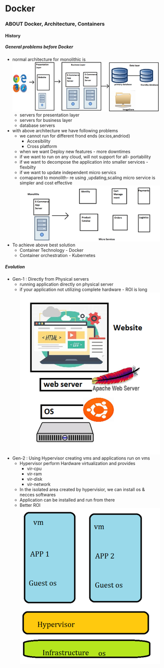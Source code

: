 # Docker
### ABOUT Docker, Architecture, Containers
#### History
##### General problems before Docker
* normal architecture for monolithic is
  ![preview](imagesdoc/doc1.png)
  * servers for presentation layer
  * servers for business layer
  * database servers
* with above architecture we have following problems
  * we cannot run for different frond ends (ex:ios,andriod)
    * Accesibility
    * Cross platform
  * when we want Deploy new features - more downtimes
  * if we want to run on any cloud, will not support for all- portability
  * if we want to decompose the application into smaller services - flexbilty
  * if we want to update independent micro servics
  * comapared to monolith- re using ,updating,scaling micro service is simpler and cost effective
  ![preview](imagesdoc/doc2.png)
* To achieve above best solution 
  * Container Technology - Docker
  * Container orchestration - Kubernetes 
##### Evolution
* Gen-1 : Directly from Physical servers
  * running application directly on physical server
  * if your application not utilizing complete hardware - ROI is long
  ![preview](imagesdoc/doc3.png)
* Gen-2 : Using Hypervisor creating vms and applications run on vms
  * Hypervisor perform Hardware virtualization and provides
      * vir-cpu
      * vir-ram
      * vir-disk
      * vir-network
  * In the isolated area created by hypervisior, we can install os & necces softwares
  * Application can be installed and run from there
  * Better ROI
  ![preview](imagesdoc/doc4.png)
